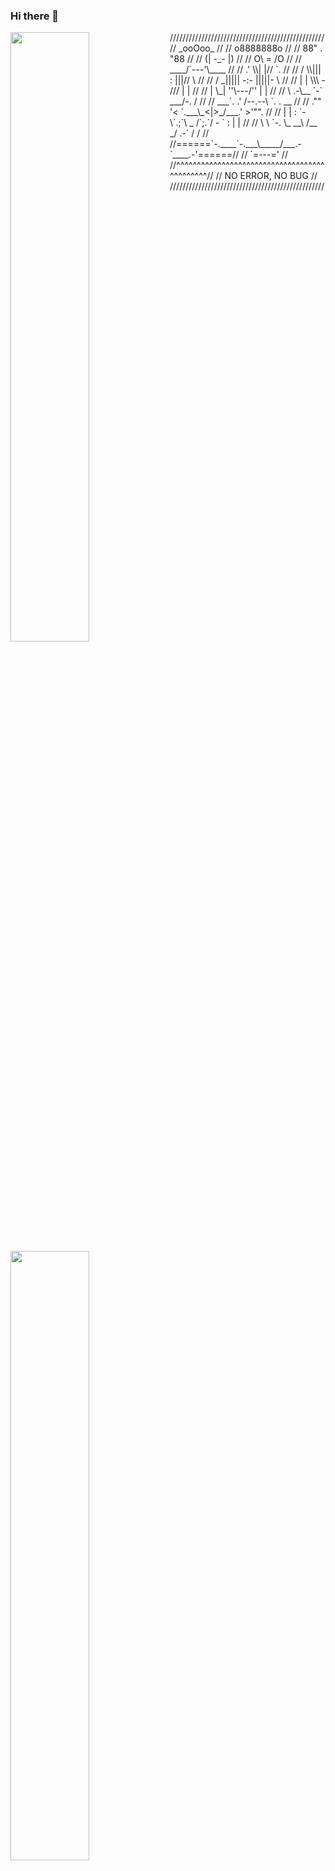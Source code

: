 ### Hi there 👋

<!--
**PopMain/PopMain** is a ✨ _special_ ✨ repository because its `README.md` (this file) appears on your GitHub profile.

Here are some ideas to get you started:

- 🔭 I’m currently working on ...
- 🌱 I’m currently learning ...
- 👯 I’m looking to collaborate on ...
- 🤔 I’m looking for help with ...
- 💬 Ask me about ...
- 📫 How to reach me: ...
- 😄 Pronouns: ...
- ⚡ Fun fact: ...
-->
<img width="50%" align="left" src="https://github-readme-stats.vercel.app/api?username=PopMain&show_icons=true&hide_border=true" />
<img width="50%" align="left" src="https://github-readme-stats.vercel.app//api/top-langs/?username=PopMain&show_icons=true&hide_border=true" />
<p align="left">
/////////////////////////////////////////////////
//                   _ooOoo_                   //
//                  o8888888o                  //
//                  88" . "88                  //
//                  (| -_- |)                  //
//                  O\  =  /O                  //
//               ____/`---'\____               //
//             .'  \\|     |//  `.             //
//            /  \\|||  :  |||//  \            //
//           /  _||||| -:- |||||-  \           //
//           |   | \\\  -  /// |   |           //
//           | \_|  ''\---/''  |   |           //
//           \  .-\__  `-`  ___/-. /           //
//         ___`. .'  /--.--\  `. . __          //
//      ."" '<  `.___\_<|>_/___.'  >'"".       //
//     | | :  `- \`.;`\ _ /`;.`/ - ` : | |     //
//     \  \ `-.   \_ __\ /__ _/   .-` /  /     //
//======`-.____`-.___\_____/___.-`____.-'======//
//                   `=---='                   //
//^^^^^^^^^^^^^^^^^^^^^^^^^^^^^^^^^^^^^^^^^^^^^//
//              NO ERROR, NO BUG               //
/////////////////////////////////////////////////
</p>

